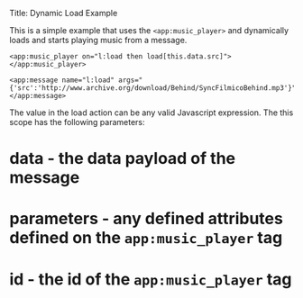 Title: Dynamic Load Example

This is a simple example that uses the `<app:music_player>` and dynamically loads and starts playing music from a message.
	
	<app:music_player on="l:load then load[this.data.src]"> 
	</app:music_player>

	<app:message name="l:load" args="{'src':'http://www.archive.org/download/Behind/SyncFilmicoBehind.mp3'}">
	</app:message>
	
The value in the load action can be any valid Javascript expression.  The this scope has the following parameters:

# data - the data payload of the message
# parameters - any defined attributes defined on the `app:music_player` tag
# id - the id of the `app:music_player` tag


